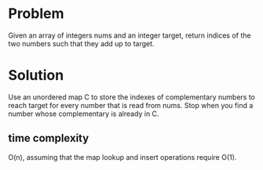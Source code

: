 # Problem
Given an array of integers nums and an integer target, return indices of the two numbers such that they add up to target.

# Solution
Use an unordered map C to store the indexes of complementary numbers to reach target for every number that is read from nums. Stop when you find a number whose complementary is already in C.

## time complexity
O(n), assuming that the map lookup and insert operations require O(1).
